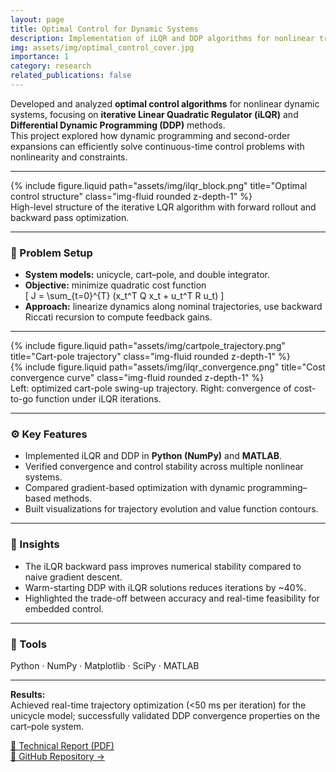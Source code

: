 ```yaml
---
layout: page
title: Optimal Control for Dynamic Systems
description: Implementation of iLQR and DDP algorithms for nonlinear trajectory optimization.
img: assets/img/optimal_control_cover.jpg
importance: 1
category: research
related_publications: false
---
```


Developed and analyzed **optimal control algorithms** for nonlinear dynamic systems, focusing on **iterative Linear Quadratic Regulator (iLQR)** and **Differential Dynamic Programming (DDP)** methods.  
This project explored how dynamic programming and second-order expansions can efficiently solve continuous-time control problems with nonlinearity and constraints.

---

<div class="row justify-content-sm-center">
  <div class="col-sm-8 mt-3 mt-md-0">
    {% include figure.liquid path="assets/img/ilqr_block.png" title="Optimal control structure" class="img-fluid rounded z-depth-1" %}
  </div>
</div>

<div class="caption">
  High-level structure of the iterative LQR algorithm with forward rollout and backward pass optimization.
</div>

---

### 🧩 Problem Setup

- **System models:** unicycle, cart–pole, and double integrator.  
- **Objective:** minimize quadratic cost function  
  \[
  J = \sum_{t=0}^{T} (x_t^T Q x_t + u_t^T R u_t)
  \]
- **Approach:** linearize dynamics along nominal trajectories, use backward Riccati recursion to compute feedback gains.

---

<div class="row">
  <div class="col-sm mt-3 mt-md-0">
    {% include figure.liquid path="assets/img/cartpole_trajectory.png" title="Cart-pole trajectory" class="img-fluid rounded z-depth-1" %}
  </div>
  <div class="col-sm mt-3 mt-md-0">
    {% include figure.liquid path="assets/img/ilqr_convergence.png" title="Cost convergence curve" class="img-fluid rounded z-depth-1" %}
  </div>
</div>

<div class="caption">
  Left: optimized cart-pole swing-up trajectory.  
  Right: convergence of cost-to-go function under iLQR iterations.
</div>

---

### ⚙️ Key Features

- Implemented iLQR and DDP in **Python (NumPy)** and **MATLAB**.  
- Verified convergence and control stability across multiple nonlinear systems.  
- Compared gradient-based optimization with dynamic programming–based methods.  
- Built visualizations for trajectory evolution and value function contours.

---

### 🧠 Insights

- The iLQR backward pass improves numerical stability compared to naive gradient descent.  
- Warm-starting DDP with iLQR solutions reduces iterations by ~40%.  
- Highlighted the trade-off between accuracy and real-time feasibility for embedded control.

---

### 🧰 Tools

Python · NumPy · Matplotlib · SciPy · MATLAB

---

**Results:**  
Achieved real-time trajectory optimization (<50 ms per iteration) for the unicycle model; successfully validated DDP convergence properties on the cart–pole system.

[📄 Technical Report (PDF)](assets/pdf/optimal_control_report.pdf)  
[📂 GitHub Repository →](https://github.com/yourusername/optimal-control)
